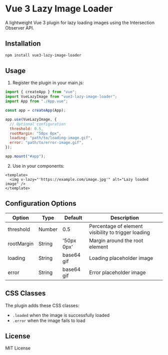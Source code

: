 # Vue 3 Lazy Image Loader

A lightweight Vue 3 plugin for lazy loading images using the Intersection Observer API.

## Installation

```bash
npm install vue3-lazy-image-loader
```

## Usage

1. Register the plugin in your main.js:

```javascript
import { createApp } from "vue";
import VueLazyImage from "vue3-lazy-image-loader";
import App from "./App.vue";

const app = createApp(App);

app.use(VueLazyImage, {
  // Optional configuration
  threshold: 0.5,
  rootMargin: "50px 0px",
  loading: "path/to/loading-image.gif",
  error: "path/to/error-image.gif",
});

app.mount("#app");
```

2. Use in your components:

```vue
<template>
  <img v-lazy="'https://example.com/image.jpg'" alt="Lazy loaded image" />
</template>
```

## Configuration Options

| Option     | Type   | Default    | Description                                         |
| ---------- | ------ | ---------- | --------------------------------------------------- |
| threshold  | Number | 0.5        | Percentage of element visibility to trigger loading |
| rootMargin | String | '50px 0px' | Margin around the root element                      |
| loading    | String | base64 gif | Loading placeholder image                           |
| error      | String | base64 gif | Error placeholder image                             |

## CSS Classes

The plugin adds these CSS classes:

- `.loaded` when the image is successfully loaded
- `.error` when the image fails to load

## License

MIT License
